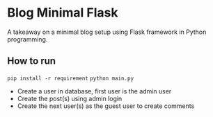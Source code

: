 # Blog Minimal Flask
A takeaway on a minimal blog setup using Flask framework in Python programming.

## How to run
```pip install -r requirement```
```python main.py```

- Create a user in database, first user is the admin user
- Create the post(s) using admin login
- Create the next user(s) as the guest user to create comments